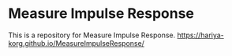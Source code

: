 # Measure Impulse Response
This is a repository for Measure Impulse Response. https://hariya-korg.github.io/MeasureImpulseResponse/
